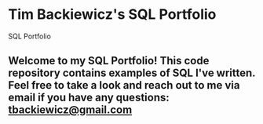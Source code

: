 # Tim Backiewicz's SQL Portfolio 
SQL Portfolio
## Welcome to my SQL Portfolio! This code repository contains examples of SQL I've written. Feel free to take a look and reach out to me via email if you have any questions: tbackiewicz@gmail.com
